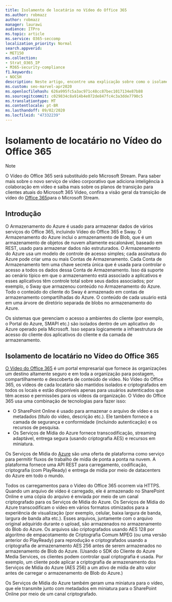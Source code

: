 ```yaml
---
title: Isolamento de locatário no Vídeo do Office 365
ms.author: robmazz
author: robmazz
manager: laurawi
audience: ITPro
ms.topic: article
ms.service: O365-seccomp
localization_priority: Normal
search.appverid:
- MET150
ms.collection:
- Strat_O365_IP
- M365-security-compliance
f1.keywords:
- NOCSH
description: Neste artigo, encontre uma explicação sobre como o isolamento de locatário mantém os vídeos armazenados de cada locatário separados no Vídeo do Office 365.
ms.custom: seo-marvel-apr2020
ms.openlocfilehash: 626a995fc5a3ac971c48cc87bec1017134e87b88
ms.sourcegitcommit: c029834c8a914b4e072de847fc4c3a3dde7790c5
ms.translationtype: MT
ms.contentlocale: pt-BR
ms.lasthandoff: 09/02/2020
ms.locfileid: "47332239"
---
```

# <a name="tenant-isolation-in-office-365-video"></a>Isolamento de locatário no Vídeo do Office 365

> [!NOTE]
> O Vídeo do Office 365 será substituído pelo Microsoft Stream. Para saber mais sobre o novo serviço de vídeo corporativo que adiciona inteligência à colaboração em vídeo e saiba mais sobre os planos de transição para clientes atuais do Microsoft 365 Video, confira a visão geral da transição de vídeo do [Office 365](https://docs.microsoft.com/stream/migrate-from-office-365)para o Microsoft Stream.

## <a name="introduction"></a>Introdução

O Armazenamento do Azure é usado para armazenar dados de vários serviços do Office 365, incluindo Vídeo do Office 365 e Sway. O Armazenamento do Azure inclui o armazenamento de Blob, que é um armazenamento de objetos de nuvem altamente escalonável, baseado em REST, usado para armazenar dados não estruturados. O Armazenamento do Azure usa um modelo de controle de acesso simples; cada assinatura do Azure pode criar uma ou mais Contas de Armazenamento. Cada Conta de Armazenamento tem uma chave secreta única que é usada para controlar o acesso a todos os dados dessa Conta de Armazenamento. Isso dá suporte ao cenário típico em que o armazenamento está associado a aplicativos e esses aplicativos têm controle total sobre seus dados associados; por exemplo, o Sway que armazenou conteúdo no Armazenamento do Azure. Todo o conteúdo do cliente do Sway é armazenado em contas de armazenamento compartilhadas do Azure. O conteúdo de cada usuário está em uma árvore de diretório separada de blobs no armazenamento do Azure.

Os sistemas que gerenciam o acesso a ambientes do cliente (por exemplo, o Portal do Azure, SMAPI etc.) são isolados dentro de um aplicativo do Azure operado pela Microsoft. Isso separa logicamente a infraestrutura de acesso do cliente dos aplicativos do cliente e da camada de armazenamento.

## <a name="tenant-isolation-in-office-365-video"></a>Isolamento de locatário no Vídeo do Office 365

[O Vídeo do Office 365](https://support.office.com/article/Meet-Office-365-Video-ca1cc1a9-a615-46e1-b6a3-40dbd99939a6) é um portal empresarial que fornece às organizações um destino altamente seguro e em toda a organização para postagem, compartilhamento e descoberta de conteúdo de vídeo. No Vídeo do Office 365, os vídeos de cada locatário são mantidos isolados e criptografados em todos os locais e estão disponíveis apenas para usuários autenticados que têm acesso e permissões para os vídeos da organização. O Vídeo do Office 365 usa uma combinação de tecnologias para fazer isso:

- O SharePoint Online é usado para armazenar o arquivo de vídeo e os metadados (título do vídeo, descrição etc.). Ele também fornece a camada de segurança e conformidade (incluindo autenticação) e os recursos de pesquisa.
- Os Serviços de Mídia do Azure fornece transcodificação, streaming adaptável, entrega segura (usando criptografia AES) e recursos em miniatura.

Os Serviços de Mídia do [Azure](https://azure.microsoft.com/services/media-services/) são uma oferta de plataforma como serviço para permitir fluxos de trabalho de mídia de ponta a ponta na nuvem. A plataforma fornece uma API REST para carregamento, codificação, criptografia (com PlayReady) e entrega de mídia por meio de datacenters do Azure em todo o mundo.

Todos os carregamentos para o Vídeo do Office 365 ocorrem via HTTPS. Quando um arquivo de vídeo é carregado, ele é armazenado no SharePoint Online e uma cópia do arquivo é enviada por meio de um canal criptografado para os Serviços de Mídia do Azure. Os Serviços de Mídia do Azure transcodificam o vídeo em vários formatos otimizados para a experiência de visualização (por exemplo, celular, baixa largura de banda, largura de banda alta etc.). Esses arquivos, juntamente com o arquivo original adquirido durante o upload, são armazenados no armazenamento do Blob do Azure. Os arquivos são criptografados usando AES 128 por algoritmo de empacotamento de Criptografia Comum MPEG (ou uma versão anterior do PlayReady) para reprodução e criptografados usando a criptografia de armazenamento AES 256 antes de serem armazenados no armazenamento de Blob do Azure. (Usando o SDK do Cliente do Azure Media Services, os clientes podem controlar qual criptografia é usada. Por exemplo, um cliente pode aplicar a criptografia de armazenamento dos Serviços de Mídia do Azure (AES 256) a um ativo de mídia de alto valor antes de carregar o armazenamento de Blob do Azure.)

Os Serviços de Mídia do Azure também geram uma miniatura para o vídeo, que ele transmite junto com metadados em miniatura para o SharePoint Online por meio de um canal criptografado.
